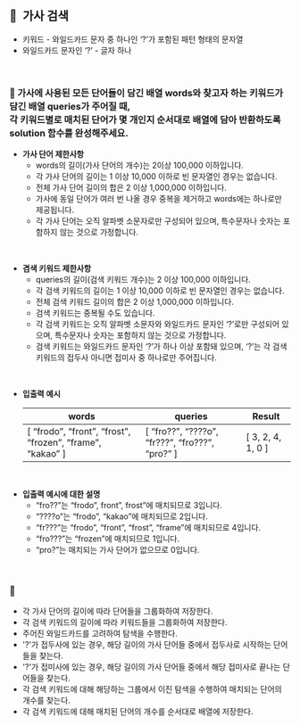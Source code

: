 ## **🧸  가사 검색**

- 키워드 - 와일드카드 문자 중 하나인 ‘?’가 포함된 패턴 형태의 문자열
- 와일드카드 문자인 ‘?’ - 글자 하나
<br/>

### **🚪 가사에 사용된 모든 단어들이 담긴 배열 words와 찾고자 하는 키워드가 담긴 배열 queries가 주어질 때, <br/> 각 키워드별로 매치된 단어가 몇 개인지 순서대로 배열에 담아 반환하도록 solution 함수를 완성해주세요.**

- **가사 단어 제한사항**
    - words의 길이(가사 단어의 개수)는 2이상 100,000 이하입니다.
    - 각 가사 단어의 길이는 1 이상 10,000 이하로 빈 문자열인 경우는 없습니다.
    - 전체 가사 단어 길이의 합은 2 이상 1,000,000 이하입니다.
    - 가사에 동일 단어가 여러 번 나올 경우 중복을 제거하고 words에는 하나로만 제공됩니다.
    - 각 가사 단어는 오직 알파벳 소문자로만 구성되어 있으며, 특수문자나 숫자는 포함하지 않는 것으로 가정합니다.
<br/> 

- **겸색 키워드 제한사항**
    - queries의 길이(검색 키워드 개수)는 2 이상 100,000 이하입니다.
    - 각 검색 키워드의 길이는 1 이상 10,000 이하로 빈 문자열인 경우는 없습니다.
    - 전체 검색 키워드 길이의 합은 2 이상 1,000,000 이하입니다.
    - 검색 키워드는 중복될 수도 있습니다.
    - 각 검색 키워드는 오직 알파벳 소문자와 와일드카드 문자인 ‘?’로만 구성되어 있으며, 특수문자나 숫자는 포함하지 않는 것으로 가정합니다.
    - 검색 키워드는 와일드카드 문자인 ‘?’가 하나 이상 포함돼 있으며, ‘?’는 각 검색 키워드의 접두사 아니면 접미사 중 하나로만 주어집니다.
<br/>
 
- **입출력 예시** <br/>

    | words | queries | Result |
    | --- | --- | --- |
    | [ “frodo”, “front”, “frost”, “frozen”, “frame”, “kakao” ] | [ “fro??”, “????o”, “fr???”, “fro???”, “pro?” ] | [ 3, 2, 4, 1, 0 ] |
<br/>

- **입출력 예시에 대한 설명**
    - “fro??”는 “frodo”, front”, frost”에 매치되므로 3입니다.
    - “????o”는 “frodo”, “kakao”에 매치되므로 2입니다.
    - “fr???”는 “frodo”, “front”, “frost”, “frame”에 매치되므로 4입니다.
    - “fro???”는 “frozen”에 매치되므로 1입니다.
    - “pro?”는 매치되는 가사 단어가 없으므로 0입니다.
<br/>

### **🔑**

- 각 가사 단어의 길이에 따라 단어들을 그룹화하여 저장한다.
- 각 검색 키워드의 길이에 따라 키워드들을 그룹화하여 저장한다.
- 주어진 와일드카드를 고려하여 탐색을 수행한다.
- '?'가 접두사에 있는 경우, 해당 길이의 가사 단어들 중에서 접두사로 시작하는 단어들을 찾는다.
- '?'가 접미사에 있는 경우, 해당 길이의 가사 단어들 중에서 해당 접미사로 끝나는 단어들을 찾는다.
- 각 검색 키워드에 대해 해당하는 그룹에서 이진 탐색을 수행하여 매치되는 단어의 개수를 찾는다.
- 각 검색 키워드에 대해 매치된 단어의 개수를 순서대로 배열에 저장한다.
